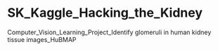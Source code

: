 # SK_Kaggle_Hacking_the_Kidney
Computer_Vision_Learning_Project_Identify glomeruli in human kidney tissue images_HuBMAP
